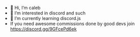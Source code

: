 - 👋 Hi, I’m caleb
- 👀 I’m interested in discord and such
- 🌱 I’m currently learning discord.js
-  If you need awesome commissions done by good devs join https://discord.gg/9GFcePd6ek

<!---
rizzmaster11/rizzmaster11 is a ✨ special ✨ repository because its `README.md` (this file) appears on your GitHub profile.
You can click the Preview link to take a look at your changes.
--->
